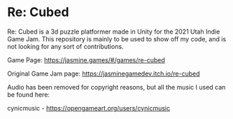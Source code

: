 # Re: Cubed

Re: Cubed is a 3d puzzle platformer made in Unity for the 2021 Utah Indie Game Jam. This repository is mainly to be used to show off my code, and is not looking for any sort of contributions.

Game Page: https://jasmine.games/#/games/re-cubed

Original Game Jam page: https://jasminegamedev.itch.io/re-cubed



Audio has been removed for copyright reasons, but all the music I used can be found here:

cynicmusic - https://opengameart.org/users/cynicmusic
